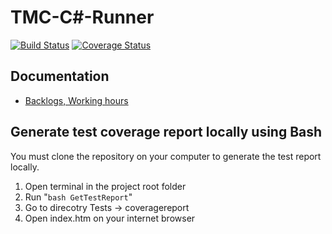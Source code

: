# TMC-C#-Runner

[![Build Status](https://travis-ci.com/TMC-CSharp/tmc-csharp-runner.svg?branch=master)](https://travis-ci.com/TMC-CSharp/tmc-csharp-runner)
[![Coverage Status](https://coveralls.io/repos/github/TMC-CSharp/tmc-csharp-runner/badge.svg?branch=)](https://coveralls.io/github/TMC-CSharp/tmc-csharp-runner?branch=)

## Documentation
- [Backlogs, Working hours](https://docs.google.com/spreadsheets/d/1Rt5mwHxZ2K8hD5x_bWhNBSTf3l27u-j-_Dcka2V3l10/edit#gid=307372648)

## Generate test coverage report locally using Bash

You must clone the repository on your computer to generate the test report locally.

1. Open terminal in the project root folder
2. Run "``` bash GetTestReport ```"
3. Go to direcotry Tests -> coveragereport
4. Open index.htm on your internet browser